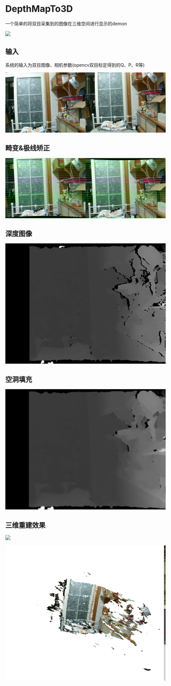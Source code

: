 # DepthMapTo3D

一个简单的将双目采集到的图像在三维空间进行显示的demon

![](./demon/三维重建客厅.gif)

## 输入

系统的输入为双目图像、相机参数(opencv双目标定得到的Q、P、R等)

![](./demon/Capture_13.jpg)

## 畸变&极线矫正

![](./demon/undistort.png)

## 深度图像

![](./demon/Depth_livingroom.png)

## 空洞填充

![](./demon/holefilled.png)

## 三维重建效果

![](./demon/三维重建客厅.gif)

![](./demon/三维重建客厅.png)